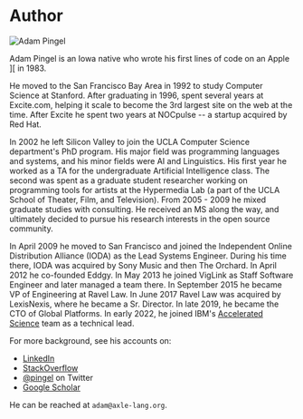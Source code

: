 # Author

![Adam Pingel](http://www.gravatar.com/avatar/e6a25e87deb4da4ff6aa52d3376d3767.png)

Adam Pingel is an Iowa native who wrote his first lines of code on an Apple ][ in 1983.

He moved to the San Francisco Bay Area in 1992 to study Computer Science at Stanford.
After graduating in 1996, spent several years at Excite.com, helping it scale to become the 3rd largest site on the web at the time.  After Excite he spent two years at NOCpulse -- a startup acquired by Red Hat.

In 2002 he left Silicon Valley to join the UCLA Computer Science department's PhD program.
His major field was programming languages and systems, and his minor fields were AI and Linguistics.
His first year he worked as a TA for the undergraduate Artificial Intelligence class.
The second was spent as a graduate student researcher working on programming tools for artists at
the Hypermedia Lab (a part of the UCLA School of Theater, Film, and Television).
From 2005 - 2009 he mixed graduate studies with consulting.
He received an MS along the way, and ultimately decided to pursue his research interests in the open source community.

In April 2009 he moved to San Francisco and joined the Independent Online Distribution Alliance (IODA) as the Lead Systems Engineer.
During his time there, IODA was acquired by Sony Music and then The Orchard.
In April 2012 he co-founded Eddgy.
In May 2013 he joined VigLink as Staff Software Engineer and later managed a team there.
In September 2015 he became VP of Engineering at Ravel Law.
In June 2017 Ravel Law was acquired by LexisNexis, where he became a Sr. Director.
In late 2019, he became the CTO of Global Platforms.
In early 2022, he joined IBM's [Accelerated Science](https://research.ibm.com/teams/accelerated-discovery) team as a technical lead.

For more background, see his accounts on:

* [LinkedIn](http://www.linkedin.com/in/adampingel)
* [StackOverflow](http://stackoverflow.com/users/528536/adam-p)
* [@pingel](https://twitter.com/#!/pingel) on Twitter
* [Google Scholar](http://scholar.google.com/citations?user=xj0ZeKQAAAAJ&hl=en)

He can be reached at `adam@axle-lang.org`.
